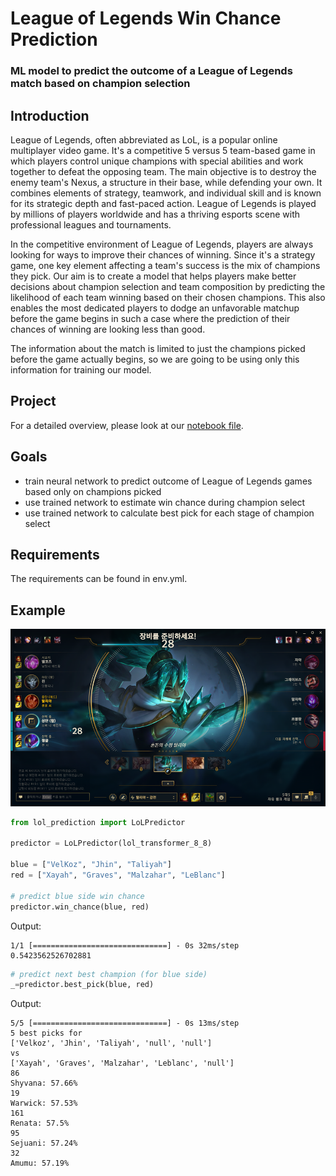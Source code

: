 
# League of Legends Win Chance Prediction

### ML model to predict the outcome of a League of Legends match based on champion selection

## Introduction

League of Legends, often abbreviated as LoL, is a popular online
multiplayer video game. It\'s a competitive 5 versus 5 team-based game
in which players control unique champions with special abilities and
work together to defeat the opposing team. The main objective is to
destroy the enemy team\'s Nexus, a structure in their base, while
defending your own. It combines elements of strategy, teamwork, and
individual skill and is known for its strategic depth and fast-paced
action. League of Legends is played by millions of players worldwide and
has a thriving esports scene with professional leagues and tournaments.

In the competitive environment of League of Legends, players are always
looking for ways to improve their chances of winning. Since it\'s a
strategy game, one key element affecting a team\'s success is the mix of
champions they pick. Our aim is to create a model that helps players
make better decisions about champion selection and team composition by
predicting the likelihood of each team winning based on their chosen
champions. This also enables the most dedicated players to dodge an
unfavorable matchup before the game begins in such a case where the
prediction of their chances of winning are looking less than good.

The information about the match is limited to just the champions picked
before the game actually begins, so we are going to be using only this
information for training our model.

## Project
For a detailed overview, please look at our [notebook file](/project.ipynb).

## Goals
- train neural network to predict outcome of League of Legends games based only on champions picked
- use trained network to estimate win chance during champion select
- use trained network to calculate best pick for each stage of champion select

## Requirements
The requirements can be found in env.yml.

## Example
![champ select](data/notebook/img/champ_sel1.png)

```python
from lol_prediction import LoLPredictor

predictor = LoLPredictor(lol_transformer_8_8)

blue = ["VelKoz", "Jhin", "Taliyah"]
red = ["Xayah", "Graves", "Malzahar", "LeBlanc"]

# predict blue side win chance
predictor.win_chance(blue, red)
```
Output:
```
1/1 [==============================] - 0s 32ms/step
0.5423562526702881
```

```python
# predict next best champion (for blue side)
_=predictor.best_pick(blue, red)
```
Output:
```
5/5 [==============================] - 0s 13ms/step
5 best picks for
['Velkoz', 'Jhin', 'Taliyah', 'null', 'null']
vs
['Xayah', 'Graves', 'Malzahar', 'Leblanc', 'null']
86
Shyvana: 57.66%
19
Warwick: 57.53%
161
Renata: 57.5%
95
Sejuani: 57.24%
32
Amumu: 57.19%
```
